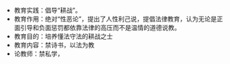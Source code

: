 - 教育实践：倡导“耕战”。
- 教育作用：绝对“性恶论”，提出了人性利己说，提倡法律教育，认为无论是正面引导和负面惩罚都依靠法律的高压而不是温情的道德说教。
- 教育目的：培养懂法守法的耕战之士
- 教育内容：禁诗书，以法为教
- 论教师：禁私学，